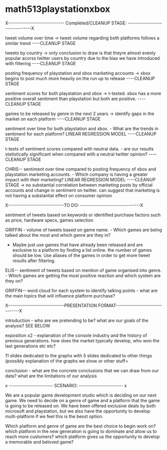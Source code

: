 # math513playstationxbox

X---------------------------- Completed/CLEANUP STAGE: ------------------------------X

tweet volume over time -> tweet volume regarding both platforms follows a similar trend 
----CLEANUP STAGE 

tweets by country -> only conclusion to draw is that theyre almost evenly popular acorss 
twitter users by country due to the bias we have introduced with filtering ----CLEANUP STAGE 

posting frequency of playstation and xbox marketing accounts -> xbox begins to 
post much more heavily on the run up to release ----CLEANUP STAGE 

sentiment scores for both playstation and xbox -> t-tested. xbox has a more positive overall sentiment than playstation
but both are positive. ----CLEANUP STAGE 

games to be released by genre in the next 2 years -> identify gaps in the market on each platform 
----CLEANUP STAGE 

sentiment over time for both playstation and xbox. - What are the trends in sentiment for each platform?
LINEAR REGRESSION MODEL  ----CLEANUP STAGE

t-tests of sentiment scores compared with neutral data. - are our results statistically significant when compared with a
neutral twitter opinion?  ----CLEANUP STAGE 

CHRIS-- sentiment over time compared to posting frequency of xbox and playstation marketing accounts. - Which company is having a 
greater impact with their marketing?  LINEAR REGRESSION MODEL ----CLEANUP STAGE
-> no substantial correlation between marketing posts by official accounts and change in sentiment on twitter. can suggest that
marketing is not having a substantial effect on consumer opinion 


X----------------------------TO DO: ------------------------------X

sentiment of tweets based on keywords or identified purchase factors such as price, hardware specs, games selection 
 
GRIFFIN - volume of tweets based on game name. - Which games are being talked about the most and which genre are they in?
- Maybe just use games that have already been released and are exclusive to a platform by finding a list online.
the number of games should be low. Use aliases of the games in order to get more tweet results after filtering. 

ELIS-- sentiment of tweets based on mention of game organised into genre. - Which games are getting the most positive 
reaction and which system are they on?

GRIFFIN-- word cloud for each system to identify talking points - what are the main topics that will influence platform purchase?



X----------------------------PRESENTATION FORMAT------------------------------X


introduction -
who are we pretending to be? what are our goals of the analysis? SEE BELOW

exposition x2 -
explanation of the console industry and the history of previous generations. how does the market typically
develop, who won the last generations etc etc?

11 slides dedicated to the graphs with 
5 slides dedicated to other things (possibly explanation of the graphs we show or other stuff=

conclusion -
what are the concrete conclusions that we can draw from our data? 
what are the limitations of our analysis 

x ---------------------- SCENARIO: ---------------------- x 

We are a popular game development studio which is deciding on our next game. We need to decide on a genre of game and
a platform that the game is going to be released on. We have been offered exclusive deals by both microsoft and playstation,
but we also have the opportunity to develop multi-platform if we feel this is the bexst option.  

Which platform and genre of game are the best choice to begin work on? which platform in the new generation is going
to dominate and allow us to reach more customers? which platform gives us the opportunity to develop a memorable and
beloved game?

